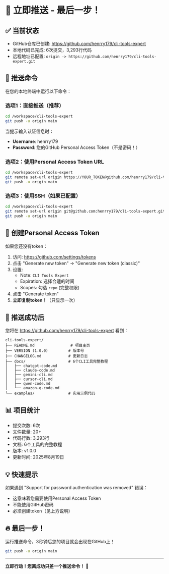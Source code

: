 # 🚀 立即推送 - 最后一步！

## ✅ 当前状态
- GitHub仓库已创建: https://github.com/henrry179/cli-tools-expert
- 本地代码已完成: 6次提交，3,293行代码
- 远程地址已配置: `origin -> https://github.com/henrry179/cli-tools-expert.git`

## 🎯 推送命令

在您的本地终端中运行以下命令：

### 选项1：直接推送（推荐）
```bash
cd /workspace/cli-tools-expert
git push -u origin main
```

当提示输入认证信息时：
- **Username**: henrry179
- **Password**: 您的GitHub Personal Access Token（不是密码！）

### 选项2：使用Personal Access Token URL
```bash
cd /workspace/cli-tools-expert
git remote set-url origin https://YOUR_TOKEN@github.com/henrry179/cli-tools-expert.git
git push -u origin main
```

### 选项3：使用SSH（如果已配置）
```bash
cd /workspace/cli-tools-expert
git remote set-url origin git@github.com:henrry179/cli-tools-expert.git
git push -u origin main
```

## 📝 创建Personal Access Token

如果您还没有token：

1. 访问: https://github.com/settings/tokens
2. 点击 "Generate new token" → "Generate new token (classic)"
3. 设置:
   - Note: `CLI Tools Expert`
   - Expiration: 选择合适的时间
   - Scopes: 勾选 `repo` (完整权限)
4. 点击 "Generate token"
5. **立即复制token！**（只显示一次）

## 🎉 推送成功后

您将在 https://github.com/henrry179/cli-tools-expert 看到：

```
cli-tools-expert/
├── README.md                # 项目主页
├── VERSION (1.0.0)         # 版本号
├── CHANGELOG.md            # 更新日志
├── docs/                   # 6个CLI工具完整教程
│   ├── chatgpt-code.md    
│   ├── claude-code.md     
│   ├── gemini-cli.md      
│   ├── cursor-cli.md      
│   ├── qwen-code.md       
│   └── amazon-q-code.md   
└── examples/               # 实用示例代码
```

## 📊 项目统计
- 提交次数: 6次
- 文件数量: 20+
- 代码行数: 3,293行
- 文档: 6个工具的完整教程
- 版本: v1.0.0
- 更新时间: 2025年8月19日

## 💡 快速提示

如果遇到 "Support for password authentication was removed" 错误：
- 这意味着您需要使用Personal Access Token
- 不能使用GitHub密码
- 必须创建token（见上方说明）

## 🔥 最后一步！

运行推送命令，3秒钟后您的项目就会出现在GitHub上！

```bash
git push -u origin main
```

---

**立即行动！您离成功只差一个推送命令！** 🚀
